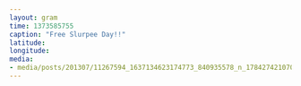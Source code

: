 ```yaml
---
layout: gram
time: 1373585755
caption: "Free Slurpee Day!!"
latitude: 
longitude: 
media:
- media/posts/201307/11267594_1637134623174773_840935578_n_17842742107000351.jpg
---
```

